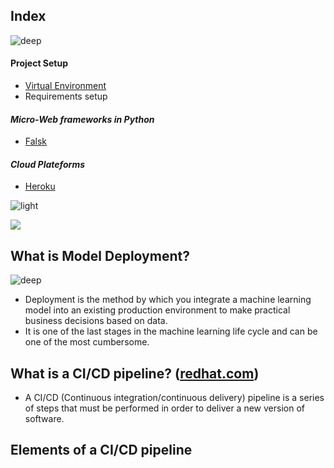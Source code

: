 ## Index
![deep](https://user-images.githubusercontent.com/12748752/154262075-ed666dc8-ede8-4bf7-b89e-a98ce19dbdc3.png)
#### Project Setup
* [Virtual Environment](https://github.com/iAmKankan/Data-Gathering-And-Preprocessing/edit/main/Deployment/README.md#virtual-environment)
* Requirements setup 
#### _Micro-Web frameworks in Python_ 
  * [Falsk](https://github.com/iAmKankan/Data-Gathering-And-Preprocessing/tree/main/Deployment/flask)
#### _Cloud Plateforms_
  * [Heroku](https://github.com/iAmKankan/Data-Gathering-And-Preprocessing/tree/main/Deployment/heroku#readme)

![light](https://user-images.githubusercontent.com/12748752/154262083-8f345f9a-5638-4efa-b67a-0b94fe76a3eb.png)

<img src="https://user-images.githubusercontent.com/12748752/154287300-f19161fc-ada0-4c38-8920-422ad688065a.png" weight=40% />

## What is Model Deployment?
![deep](https://user-images.githubusercontent.com/12748752/154262075-ed666dc8-ede8-4bf7-b89e-a98ce19dbdc3.png)
* Deployment is the method by which you integrate a machine learning model into an existing production environment to make practical business decisions based on data. 
* It is one of the last stages in the machine learning life cycle and can be one of the most cumbersome.
## What is a CI/CD pipeline? ([redhat.com](https://www.redhat.com/en/topics/devops/what-cicd-pipeline))
* A CI/CD (Continuous integration/continuous delivery) pipeline is a series of steps that must be performed in order to deliver a new version of software.
## Elements of a CI/CD pipeline
